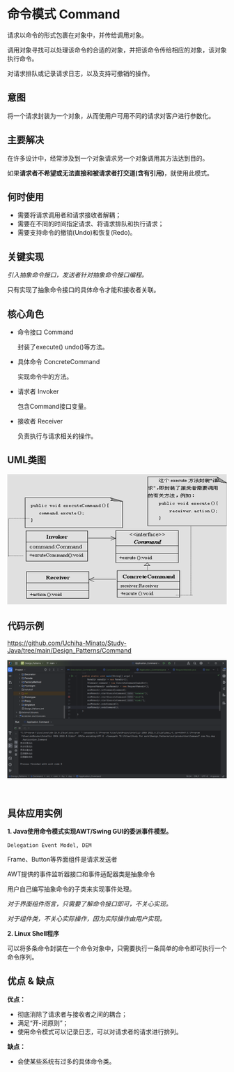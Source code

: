 # 命令模式 Command

请求以命令的形式包裹在对象中，并传给调用对象。

调用对象寻找可以处理该命令的合适的对象，并把该命令传给相应的对象，该对象执行命令。

对请求排队或记录请求日志，以及支持可撤销的操作。

## 意图

将一个请求封装为一个对象，从而使用户可用不同的请求对客户进行参数化。

## 主要解决

在许多设计中，经常涉及到一个对象请求另一个对象调用其方法达到目的。

如果**请求者不希望或无法直接和被请求者打交道(含有引用)**，就使用此模式。

## 何时使用

- 需要将请求调用者和请求接收者解耦；
- 需要在不同的时间指定请求、将请求排队和执行请求；
- 需要支持命令的撤销(Undo)和恢复(Redo)。

## 关键实现

*引入抽象命令接口，发送者针对抽象命令接口编程。*

只有实现了抽象命令接口的具体命令才能和接收者关联。

## 核心角色

- 命令接口 Command

    封装了execute() undo()等方法。

- 具体命令 ConcreteCommand

    实现命令中的方法。

- 请求者 Invoker

    包含Command接口变量。

- 接收者 Receiver

    负责执行与请求相关的操作。

## UML类图

![command](../pictures/Command_UML.png)

## 代码示例

https://github.com/Uchiha-Minato/Study-Java/tree/main/Design_Patterns/Command

![command](../pictures/Command.png)

<br>

## 具体应用实例

**1. Java使用命令模式实现AWT/Swing GUI的委派事件模型。**

    Delegation Event Model, DEM

Frame、Button等界面组件是请求发送者

AWT提供的事件监听器接口和事件适配器类是抽象命令

用户自己编写抽象命令的子类来实现事件处理。

*对于界面组件而言，只需要了解命令接口即可，不关心实现。*

*对于组件类，不关心实际操作，因为实际操作由用户实现。*

**2. Linux Shell程序**

可以将多条命令封装在一个命令对象中，只需要执行一条简单的命令即可执行一个命令序列。

## 优点 & 缺点

**优点：**

- 彻底消除了请求者与接收者之间的耦合；
- 满足“开-闭原则”；
- 使用命令模式可以记录日志，可以对请求者的请求进行排列。

**缺点：**

- 会使某些系统有过多的具体命令类。